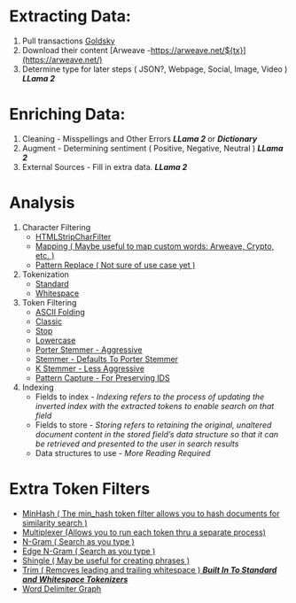 # Extracting Data:

1. Pull transactions [Goldsky](https://arweave-search.goldsky.com/graphql)
2. Download their content [Arweave -https://arweave.net/${tx}](https://arweave.net/)
3. Determine type for later steps ( JSON?, Webpage, Social, Image, Video ) _**LLama 2**_

# Enriching Data:

1. Cleaning - Misspellings and Other Errors _**LLama 2**_ or _**Dictionary**_
2. Augment - Determining sentiment ( Positive, Negative, Neutral ) _**LLama 2**_
3. External Sources - Fill in extra data. _**LLama 2**_

# Analysis

1. Character Filtering
   - [HTMLStripCharFilter](https://www.elastic.co/guide/en/elasticsearch/reference/current/analysis-htmlstrip-charfilter.html)
   - [Mapping ( Maybe useful to map custom words: Arweave, Crypto, etc. )](https://www.elastic.co/guide/en/elasticsearch/reference/current/analysis-mapping-charfilter.html)
   - [Pattern Replace ( Not sure of use case yet )](https://www.elastic.co/guide/en/elasticsearch/reference/current/analysis-pattern-replace-charfilter.html)
2. Tokenization
   - [Standard](https://www.elastic.co/guide/en/elasticsearch/reference/current/analysis-standard-tokenizer.html)
   - [Whitespace](https://www.elastic.co/guide/en/elasticsearch/reference/current/analysis-whitespace-tokenizer.html)
3. Token Filtering
   - [ASCII Folding](https://www.elastic.co/guide/en/elasticsearch/reference/current/analysis-asciifolding-tokenfilter.html)
   - [Classic](https://www.elastic.co/guide/en/elasticsearch/reference/current/analysis-classic-tokenfilter.html)
   - [Stop](https://www.elastic.co/guide/en/elasticsearch/reference/current/analysis-stop-tokenfilter.html)
   - [Lowercase](https://www.elastic.co/guide/en/elasticsearch/reference/current/analysis-lowercase-tokenfilter.html)
   - [Porter Stemmer - Aggressive ](https://www.elastic.co/guide/en/elasticsearch/reference/current/analysis-porterstem-tokenfilter.html)
   - [Stemmer - Defaults To Porter Stemmer](https://www.elastic.co/guide/en/elasticsearch/reference/current/analysis-stemmer-tokenfilter.html)
   - [K Stemmer - Less Aggressive ](https://www.elastic.co/guide/en/elasticsearch/reference/current/analysis-kstem-tokenfilter.html)
   - [Pattern Capture - For Preserving IDS](https://www.elastic.co/guide/en/elasticsearch/reference/current/analysis-pattern-capture-tokenfilter.html)
4. Indexing
   - Fields to index - _Indexing refers to the process of updating the inverted index with the extracted
     tokens to enable search on that field_
   - Fields to store - _Storing refers to retaining the original, unaltered document content in the stored
     field’s data structure so that it can be retrieved and presented to the user in search results_
   - Data structures to use - _More Reading Required_

# Extra Token Filters

- [MinHash ( The min_hash token filter allows you to hash documents for similarity search )](https://www.elastic.co/guide/en/elasticsearch/reference/current/analysis-minhash-tokenfilter.html#analysis-minhash-tokenfilter-similarity-search)
- [Multiplexer (Allows you to run each token thru a separate process)](https://www.elastic.co/guide/en/elasticsearch/reference/current/analysis-multiplexer-tokenfilter.html)
- [N-Gram ( Search as you type )](https://www.elastic.co/guide/en/elasticsearch/reference/current/analysis-ngram-tokenfilter.html)
- [Edge N-Gram ( Search as you type )](https://www.elastic.co/guide/en/elasticsearch/reference/current/analysis-edgengram-tokenfilter.html)
- [Shingle ( May be useful for creating phrases )](https://www.elastic.co/guide/en/elasticsearch/reference/current/analysis-shingle-tokenfilter.html)
- [Trim ( Removes leading and trailing whitespace ) **_Built In To Standard and Whitespace Tokenizers_**](https://www.elastic.co/guide/en/elasticsearch/reference/current/analysis-trim-tokenfilter.html)
- [Word Delimiter Graph](https://www.elastic.co/guide/en/elasticsearch/reference/current/analysis-word-delimiter-graph-tokenfilter.html)
